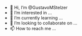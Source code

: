 - 👋 Hi, I’m @GustavoMStelzer
- 👀 I’m interested in ...
- 🌱 I’m currently learning ...
- 💞️ I’m looking to collaborate on ...
- 📫 How to reach me ...

<!---
GustavoMStelzer/GustavoMStelzer is a ✨ special ✨ repository because its `README.md` (this file) appears on your GitHub profile.
You can click the Preview link to take a look at your changes.
--->
